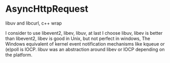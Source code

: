 # AsyncHttpRequest

libuv and libcurl, c++ wrap

I consider to use libevent2, libev, libuv, at last I choose libuv, libev is better than libevent2, libev is good in Unix, but not perfect in windows, The Windows equivalent of kernel event notification mechanisms like kqueue or (e)poll is IOCP. libuv was an abstraction around libev or IOCP depending on the platform.